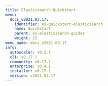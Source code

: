 ```yaml
---
title: Elasticsearch Quickstart
menu:
  docs_v2021.03.17:
    identifier: es-quickstart-elasticsearch
    name: Quickstart
    parent: es-elasticsearch-guides
    weight: 15
menu_name: docs_v2021.03.17
info:
  autoscaler: v0.2.1
  cli: v0.17.1
  community: v0.17.1
  enterprise: v0.4.1
  installer: v0.17.1
  version: v2021.03.17
---
```



